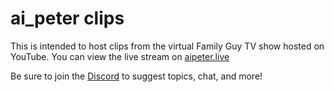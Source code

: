 # ai_peter clips
This is intended to host clips from the virtual Family Guy TV show hosted on
YouTube.
You can view the live stream on [aipeter.live](https://aipeter.live/)

Be sure to join the [Discord](https://discord.gg/aipeter) to suggest topics,
chat, and more!
